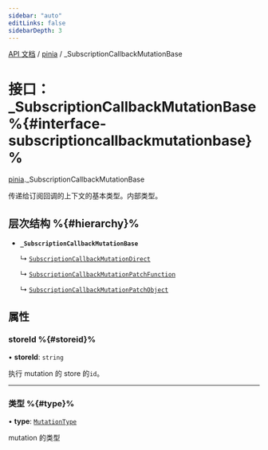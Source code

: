 ```yaml
---
sidebar: "auto"
editLinks: false
sidebarDepth: 3
---
```


[API 文档](../index.md) / [pinia](../modules/pinia.md) / \_SubscriptionCallbackMutationBase

# 接口：\_SubscriptionCallbackMutationBase %{#interface-subscriptioncallbackmutationbase}%

[pinia](../modules/pinia.md)._SubscriptionCallbackMutationBase

传递给订阅回调的上下文的基本类型。内部类型。

## 层次结构 %{#hierarchy}%

- **`_SubscriptionCallbackMutationBase`**

  ↳ [`SubscriptionCallbackMutationDirect`](pinia.SubscriptionCallbackMutationDirect.md)

  ↳ [`SubscriptionCallbackMutationPatchFunction`](pinia.SubscriptionCallbackMutationPatchFunction.md)

  ↳ [`SubscriptionCallbackMutationPatchObject`](pinia.SubscriptionCallbackMutationPatchObject.md)

## 属性

### storeId %{#storeid}%

• **storeId**: `string`

执行 mutation 的 store 的`id`。

___

### 类型 %{#type}%

• **type**: [`MutationType`](../enums/pinia.MutationType.md)

mutation 的类型
